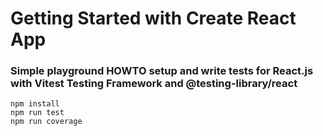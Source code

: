 # Getting Started with Create React App

### Simple playground HOWTO setup and write tests for React.js with Vitest Testing Framework and @testing-library/react

```
npm install
npm run test
npm run coverage
```
